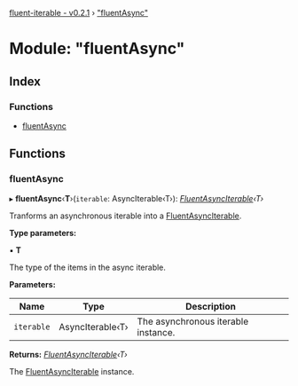[fluent-iterable - v0.2.1](../README.md) › ["fluentAsync"](_fluentasync_.md)

# Module: "fluentAsync"

## Index

### Functions

* [fluentAsync](_fluentasync_.md#fluentasync)

## Functions

###  fluentAsync

▸ **fluentAsync**‹**T**›(`iterable`: AsyncIterable‹T›): *[FluentAsyncIterable](../interfaces/_types_types_.fluentasynciterable.md)‹T›*

Tranforms an asynchronous iterable into a [FluentAsyncIterable](../interfaces/_types_types_.fluentasynciterable.md).

**Type parameters:**

▪ **T**

The type of the items in the async iterable.

**Parameters:**

Name | Type | Description |
------ | ------ | ------ |
`iterable` | AsyncIterable‹T› | The asynchronous iterable instance. |

**Returns:** *[FluentAsyncIterable](../interfaces/_types_types_.fluentasynciterable.md)‹T›*

The [FluentAsyncIterable](../interfaces/_types_types_.fluentasynciterable.md) instance.
